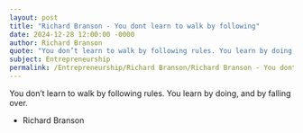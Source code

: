 ```yaml
---
layout: post
title: "Richard Branson - You dont learn to walk by following"
date: 2024-12-28 12:00:00 -0000
author: Richard Branson
quote: "You don’t learn to walk by following rules. You learn by doing, and by falling over."
subject: Entrepreneurship
permalink: /Entrepreneurship/Richard Branson/Richard Branson - You dont learn to walk by following
---
```


You don’t learn to walk by following rules. You learn by doing, and by falling over.

- Richard Branson
